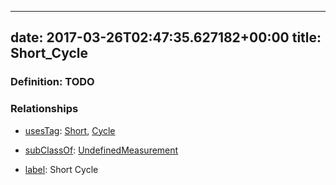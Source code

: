 
---
date: 2017-03-26T02:47:35.627182+00:00
title: Short_Cycle
---
### Definition: TODO

### Relationships

* [usesTag](https://brickschema.org/schema/1.0/BrickFrame#usesTag): [Short](https://brickschema.org/schema/1.0/BrickTag#Short), [Cycle](https://brickschema.org/schema/1.0/BrickTag#Cycle)

* [subClassOf](http://www.w3.org/2000/01/rdf-schema#subClassOf): [UndefinedMeasurement](https://brickschema.org/schema/1.0/Brick#UndefinedMeasurement)

* [label](http://www.w3.org/2000/01/rdf-schema#label): Short Cycle
